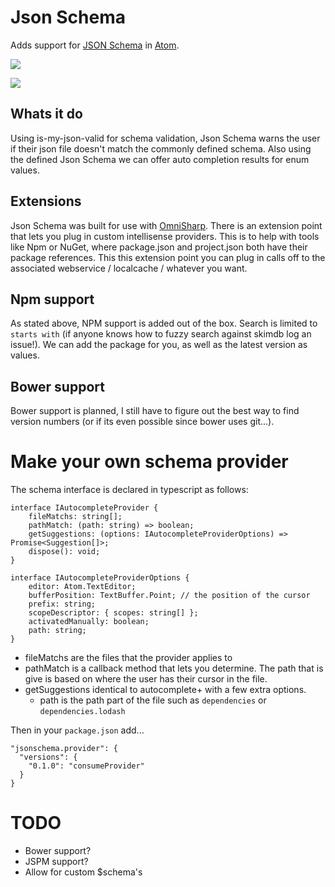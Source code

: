 # Json Schema

Adds support for [JSON Schema](http://json-schema.org/) in [Atom](http://atom.io).

![](https://raw.githubusercontent.com/OmniSharp/atom-json-schema/master/schema.gif)


![](https://raw.githubusercontent.com/OmniSharp/atom-json-schema/master/schema2.gif)

## Whats it do
Using is-my-json-valid for schema validation, Json Schema warns the user if their json file doesn't match the commonly defined schema.  Also using the defined Json Schema we can offer auto completion results for enum values.

## Extensions
Json Schema was built for use with [OmniSharp](http://www.omnisharp.net/).  There is an extension point that lets you plug in custom intellisense providers.  This is to help with tools like Npm or NuGet, where package.json and project.json
both have their package references.  This this extension point you can plug in calls off to the associated webservice / localcache / whatever you want.

## Npm support
As stated above, NPM support is added out of the box.  Search is limited to `starts with` (if anyone knows how to fuzzy search against skimdb log an issue!).  We can add the package for you, as well as the latest version as values.

## Bower support
Bower support is planned, I still have to figure out the best way to find version numbers (or if its even possible since bower uses git...).


# Make your own schema provider
The schema interface is declared in typescript as follows:

```
interface IAutocompleteProvider {
    fileMatchs: string[];
    pathMatch: (path: string) => boolean;
    getSuggestions: (options: IAutocompleteProviderOptions) => Promise<Suggestion[]>;
    dispose(): void;
}

interface IAutocompleteProviderOptions {
    editor: Atom.TextEditor;
    bufferPosition: TextBuffer.Point; // the position of the cursor
    prefix: string;
    scopeDescriptor: { scopes: string[] };
    activatedManually: boolean;
    path: string;
}
```

* fileMatchs
  are the files that the provider applies to
* pathMatch
  is a callback method that lets you determine.  The path that is give is based on where the user has their cursor in the file.
* getSuggestions
  identical to autocomplete+ with a few extra options.
  * path
    is the path part of the file such as `dependencies` or `dependencies.lodash`

Then in your `package.json` add...

```
"jsonschema.provider": {
  "versions": {
    "0.1.0": "consumeProvider"
  }
}
```


# TODO
* Bower support?
* JSPM support?
* Allow for custom $schema's
